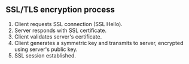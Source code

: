 ## SSL/TLS encryption process
1. Client requests SSL connection (SSL Hello).
2. Server responds with SSL certificate.
3. Client validates server's certificate.
4. Client generates a symmetric key and transmits to server, encrypted using server's public key.
5. SSL session established.
